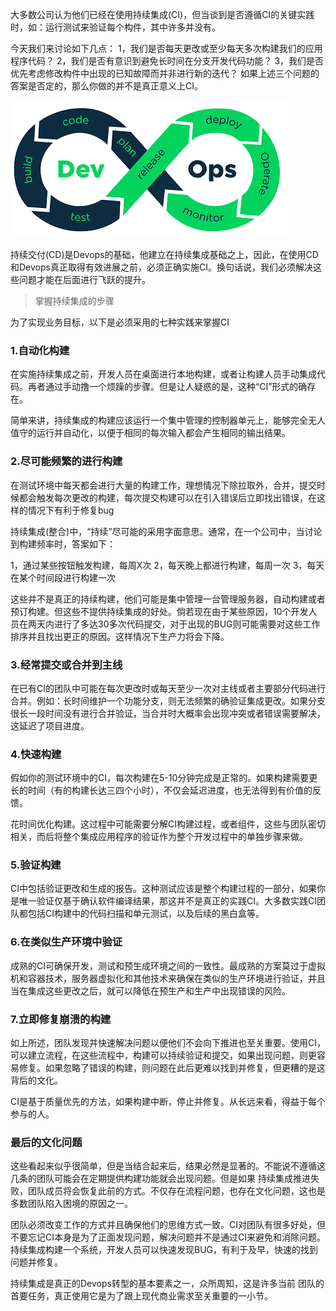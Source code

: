 大多数公司认为他们已经在使用持续集成(CI)，但当谈到是否遵循CI的关键实践时，如：运行测试来验证每个构件，其中许多并没有。

今天我们来讨论如下几点：
1，我们是否每天更改或至少每天多次构建我们的应用程序代码？
2，我们是否有意识到避免长时间在分支开发代码功能？
3，我们是否优先考虑修改构件中出现的已知故障而并非进行新的迭代？
如果上述三个问题的答案是否定的，那么你做的并不是真正意义上CI。

![20190720](img/20190720.png)

持续交付(CD)是Devops的基础，他建立在持续集成基础之上，因此，在使用CD和Devops真正取得有效进展之前，必须正确实施CI。换句话说，我们必须解决这些问题才能在后面进行飞跃的提升。

> 掌握持续集成的步骤

为了实现业务目标，以下是必须采用的七种实践来掌握CI

### 1.自动化构建

在实施持续集成之前，开发人员在桌面进行本地构建，或者让构建人员手动集成代码。再者通过手动撸一个烦躁的步骤。但是让人疑惑的是，这种“CI”形式的确存在。

简单来讲，持续集成的构建应该运行一个集中管理的控制器单元上，能够完全无人值守的运行并自动化，以便于相同的每次输入都会产生相同的输出结果。

### 2.尽可能频繁的进行构建

在测试环境中每天都会进行大量的构建工作，理想情况下除拉取外，合并，提交时候都会触发每次更改的构建，每次提交构建可以在引入错误后立即找出错误，在这样的情况下有利于修复bug

持续集成(整合)中，“持续”尽可能的采用字面意思。通常，在一个公司中，当讨论到构建频率时，答案如下：

1，通过某些按钮触发构建，每周X次
2，每天晚上都进行构建，每周一次
3，每天在某个时间段进行构建一次

这些并不是真正的持续构建，他们可能是集中管理一台管理服务器，自动构建或者预订构建。但这些不提供持续集成的好处。倘若现在由于某些原因，10个开发人员在两天内进行了多达30多次代码提交，对于出现的BUG则可能需要对这些工作排序并且找出更正的原因。这样情况下生产力将会下降。

### 3.经常提交或合并到主线

在已有CI的团队中可能在每次更改时或每天至少一次对主线或者主要部分代码进行合并。例如：长时间维护一个功能分支，则无法频繁的确验证集成更改。如果分支很长一段时间没有进行合并验证，当合并时大概率会出现冲突或者错误需要解决，这延迟了项目进度。

### 4.快速构建

假如你的测试环境中的CI，每次构建在5-10分钟完成是正常的。如果构建需要更长的时间（有的构建长达三四个小时），不仅会延迟进度，也无法得到有价值的反馈。

花时间优化构建。这过程中可能需要分解CI构建过程，或者组件，这些与团队密切相关，而后将整个集成应用程序的验证作为整个开发过程中的单独步骤来做。

### 5.验证构建

CI中包括验证更改和生成的报告。这种测试应该是整个构建过程的一部分，如果你是唯一验证仅基于确认软件编译结果，那这并不是真正的实践CI。大多数实践CI团队都包括CI构建中的代码扫描和单元测试，以及后续的黑白盒等。

### 6.在类似生产环境中验证

成熟的CI可确保开发，测试和预生成环境之间的一致性。最成熟的方案莫过于虚拟机和容器技术，服务器虚拟化和其他技术来确保在类似的生产环境进行验证，并且当在集成这些更改之后，就可以降低在预生产和生产中出现错误的风险。

### 7.立即修复崩溃的构建

如上所述，团队发现并快速解决问题以便他们不会向下推进也至关重要。使用CI，可以建立流程，在这些流程中，构建可以持续验证和提交，如果出现问题，则更容易修复。如果忽略了错误的构建，则问题在此后更难以找到并修复，但更糟的是这背后的文化。

CI是基于质量优先的方法，如果构建中断，停止并修复。从长远来看，得益于每个参与的人。

### 最后的文化问题

这些看起来似乎很简单，但是当结合起来后，结果必然是显著的。不能说不遵循这几条的团队可能会在定期提供构建功能就会出现问题。但是如果 持续集成推进失败，团队成员将会恢复此前的方式。不仅存在流程问题，也存在文化问题，这也是多数团队陷入困境的原因之一。

团队必须改变工作的方式并且确保他们的思维方式一致。CI对团队有很多好处，但不要忘记CI本身是为了正面发现问题，解决问题并不是通过CI来避免和消除问题。持续集成构建一个系统，开发人员可以快速发现BUG，有利于及早，快速的找到问题并修复。

持续集成是真正的Devops转型的基本要素之一，众所周知，这是许多当前 团队的首要任务，真正使用它是为了跟上现代商业需求至关重要的一小节。

